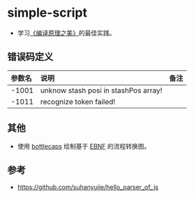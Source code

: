 # simple-script
* 学习[《编译原理之美》](https://time.geekbang.org/column/intro/219)的最佳实践。

## 错误码定义
|参数名  |说明  |备注  |
|:---- |:-----|:----- |
| -1001 | unknow stash posi in stashPos array! |    |
| -1011 | recognize token failed! |    |

## 其他
* 使用 [bottlecaps](https://bottlecaps.de/rr/ui) 绘制基于 [EBNF](https://baike.baidu.com/item/EBNF/8954482) 的流程转换图。

## 参考
* https://github.com/suhanyujie/hello_parser_of_js
